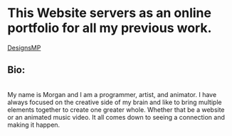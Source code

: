 <h1>This Website servers as an online portfolio for all my previous work.</h1>
<a href="https://designsmp.github.io/index.html" target="_blank">DesignsMP</a>
<h2>Bio:</h2>
<br>
My name is Morgan and I am a programmer, artist, and animator. I have always focused on the creative side of my brain and like to bring multiple elements together to create one greater whole. Whether that be a website or an animated music video. It all comes down to seeing a connection and making it happen.
